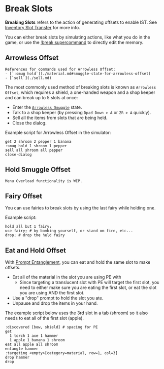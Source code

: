 # Break Slots

**Breaking Slots** refers to the action of generating offsets
to enable IST. See [Inventory Slot Transfer](../ist/index.md) for more info.

You can either break slots by simulating actions, like what you do in the game,
or use the [<skyb>!break</skyb> supercommand](./low_level.md#generate-broken-slots) to directly edit the memory.

## Arrowless Offset

```admonish info
References for commands used for Arrowless Offset:
- [`:smug hold`](./material.md#smuggle-state-for-arrowless-offset)
- [`sell`](./sell.md)
```

The most commonly used method of breaking slots is known as `Arrowless Offset`,
which requires a shield, a one-handed weapon and a shop keeper and can break up to 5 slots at once:

- Enter the [`Arrowless Smuggle`](./material.md#smuggle-state-for-arrowless-offset) state.
- Talk to a shop keeper (by pressing `Dpad Down > A` or `ZR > A` quickly).
- Sell all the items from slots that are being held.
- Close the dialog.

Example script for Arrowless Offset in the simulator:

```skybook
get 2 shroom 2 pepper 1 banana
:smug hold 1 shroom 1 pepper
sell all shroom all pepper
close-dialog
```

## Hold Smuggle Offset

```admonish todo
Menu Overload functionality is WIP.
```

## Fairy Offset
You can use fairies to break slots by using the last fairy while holding one.

Example script:

```skybook
hold all but 1 fairy;
use fairy; # by bombing yourself, or stand on fire, etc...
drop; # drop the held fairy
```

## Eat and Hold Offset
With [Prompt Entanglement](../ist/pe.md), you can eat and hold the same slot
to make offsets.

- Eat all of the material in the slot you are using PE with
  - Since targeting a translucent slot with PE will target the first slot,
    you need to either make sure you are eating the first slot,
    or eat the slot you are using AND the first slot.
- Use a "drop" prompt to hold the slot you ate.
- Unpause and drop the items in your hand.

The example script below uses the 3rd slot in a tab (<skyb>shroom</skyb>)
so it also needs to eat all of the first slot (<skyb>apple</skyb>).

```skybook
:discovered [bow, shield] # spacing for PE
get
  1 torch 1 axe 1 hammer
  1 apple 1 banana 1 shroom
eat all apple all shroom
entangle hammer
:targeting <empty>[category=material, row=1, col=3]
drop hammer
drop
```
